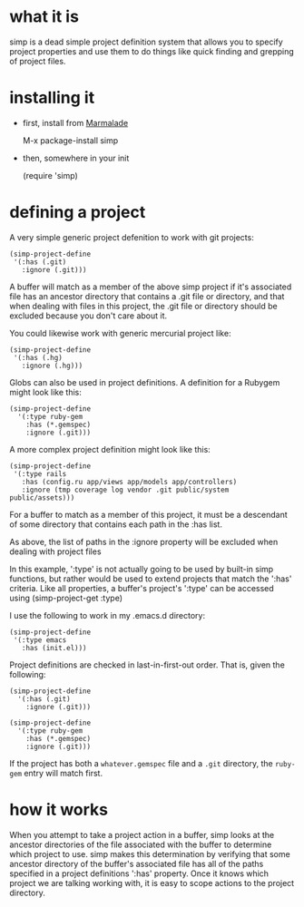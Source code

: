 # what it is

simp is a dead simple project definition system that allows you to specify
project properties and use them to do things like quick finding and grepping of
project files.

# installing it

- first, install from [Marmalade](http://marmalade-repo.org/)

    M-x package-install simp

- then, somewhere in your init

    (require 'simp)

# defining a project
A very simple generic project defenition to work with git projects:

    (simp-project-define
     '(:has (.git)
       :ignore (.git)))

A buffer will match as a member of the above simp project if it's associated
file has an ancestor directory that contains a .git file or directory, and that
when dealing with files in this project, the .git file or directory should be
excluded because you don't care about it.

You could likewise work with generic mercurial project like:

    (simp-project-define
     '(:has (.hg)
       :ignore (.hg)))

Globs can also be used in project definitions. A definition for a Rubygem might
look like this:

    (simp-project-define
      '(:type ruby-gem
        :has (*.gemspec)
        :ignore (.git)))

A more complex project definition might look like this:

    (simp-project-define
     '(:type rails
       :has (config.ru app/views app/models app/controllers)
       :ignore (tmp coverage log vendor .git public/system public/assets)))

For a buffer to match as a member of this project, it must be a descendant of
some directory that contains each path in the :has list.

As above, the list of paths in the :ignore property will be excluded when
dealing with project files

In this example, ':type' is not actually going to be used by built-in simp
functions, but rather would be used to extend projects that match the ':has'
criteria.  Like all properties, a buffer's project's ':type' can be accessed
using (simp-project-get :type)

I use the following to work in my .emacs.d directory:

    (simp-project-define
     '(:type emacs
       :has (init.el)))

Project definitions are checked in last-in-first-out order. That is, given the
following:

    (simp-project-define
      '(:has (.git)
        :ignore (.git)))

    (simp-project-define
      '(:type ruby-gem
        :has (*.gemspec)
        :ignore (.git)))

If the project has both a `whatever.gemspec` file and a `.git` directory, the
`ruby-gem` entry will match first.

# how it works

When you attempt to take a project action in a buffer, simp looks at
the ancestor directories of the file associated with the buffer to
determine which project to use.  simp makes this determination by
verifying that some ancestor directory of the buffer's associated file
has all of the paths specified in a project definitions ':has'
property.  Once it knows which project we are talking working with, it
is easy to scope actions to the project directory.
